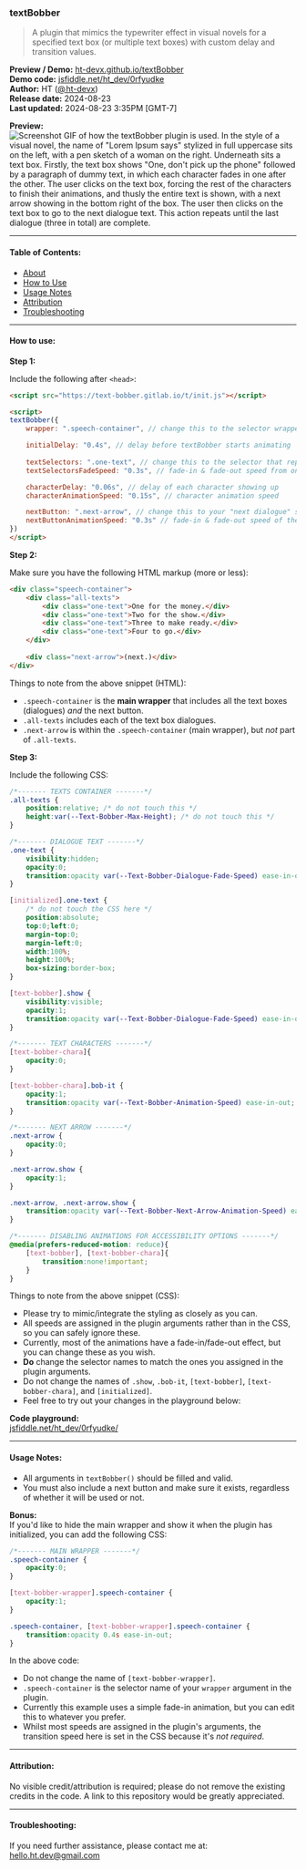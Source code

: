 ### textBobber

> A plugin that mimics the typewriter effect in visual novels for a specified text box (or multiple text boxes) with custom delay and transition values.

**Preview / Demo:** [ht-devx.github.io/textBobber](https://ht-devx.github.io/textBobber)\
**Demo code:** [jsfiddle.net/ht_dev/0rfyudke](https://jsfiddle.net/ht_dev/0rfyudke)\
**Author:** HT ([@ ht-devx](https://github.com/ht-devx))\
**Release date:** 2024-08-23\
**Last updated:** 2024-08-23 3:35PM [GMT-7]

**Preview:**  
![Screenshot GIF of how the textBobber plugin is used. In the style of a visual novel, the name of "Lorem Ipsum says" stylized in full uppercase sits on the left, with a pen sketch of a woman on the right. Underneath sits a text box. Firstly, the text box shows "One, don't pick up the phone" followed by a paragraph of dummy text, in which each character fades in one after the other. The user clicks on the text box, forcing the rest of the characters to finish their animations, and thusly the entire text is shown, with a next arrow showing in the bottom right of the box. The user then clicks on the text box to go to the next dialogue text. This action repeats until the last dialogue (three in total) are complete.](https://github.com/user-attachments/assets/19dac179-eadb-4cff-bd9a-f4db1e5ab00b)


---

#### Table of Contents:
* [About](#textbobber)
* [How to Use](#how-to-use)
* [Usage Notes](#usage-notes)
* [Attribution](#attribution)
* [Troubleshooting](#troubleshooting)

---

#### How to use:

**Step 1:**

Include the following after `<head>`:
```html
<script src="https://text-bobber.gitlab.io/t/init.js"></script>

<script>
textBobber({
    wrapper: ".speech-container", // change this to the selector wrapper ALL of your texts

    initialDelay: "0.4s", // delay before textBobber starts animating
    
    textSelectors: ".one-text", // change this to the selector that represents one text box
    textSelectorsFadeSpeed: "0.3s", // fade-in & fade-out speed from one text box to the next

    characterDelay: "0.06s", // delay of each character showing up
    characterAnimationSpeed: "0.15s", // character animation speed

    nextButton: ".next-arrow", // change this to your "next dialogue" selector
    nextButtonAnimationSpeed: "0.3s" // fade-in & fade-out speed of the next arrow appearing & disappearing
})
</script>
```

**Step 2:**

Make sure you have the following HTML markup (more or less):
```html
<div class="speech-container">
    <div class="all-texts">
        <div class="one-text">One for the money.</div>
        <div class="one-text">Two for the show.</div>
        <div class="one-text">Three to make ready.</div>
        <div class="one-text">Four to go.</div>
    </div>
    
    <div class="next-arrow">(next.)</div>
</div>
```

Things to note from the above snippet (HTML):
- `.speech-container` is the **main wrapper** that includes all the text boxes (dialogues) *and* the next button.
- `.all-texts` includes each of the text box dialogues.
- `.next-arrow` is within the `.speech-container` (main wrapper), but *not* part of `.all-texts`.

**Step 3:**

Include the following CSS:
```css
/*------- TEXTS CONTAINER -------*/
.all-texts {
    position:relative; /* do not touch this */
    height:var(--Text-Bobber-Max-Height); /* do not touch this */
}

/*------- DIALOGUE TEXT -------*/
.one-text {
    visibility:hidden;
    opacity:0;
    transition:opacity var(--Text-Bobber-Dialogue-Fade-Speed) ease-in-out, visibility 0s var(--Text-Bobber-Dialogue-Fade-Speed) ease-in-out;
}

[initialized].one-text {
	/* do not touch the CSS here */
    position:absolute;
    top:0;left:0;
    margin-top:0;
    margin-left:0;
    width:100%;
    height:100%;
    box-sizing:border-box;
}

[text-bobber].show {
    visibility:visible;
    opacity:1;
    transition:opacity var(--Text-Bobber-Dialogue-Fade-Speed) ease-in-out, visibility 0s 0s ease-in-out;
}

/*------- TEXT CHARACTERS -------*/
[text-bobber-chara]{
	opacity:0;
}

[text-bobber-chara].bob-it {
	opacity:1;
    transition:opacity var(--Text-Bobber-Animation-Speed) ease-in-out;
}

/*------- NEXT ARROW -------*/
.next-arrow {
    opacity:0;
}

.next-arrow.show {
    opacity:1;
}

.next-arrow, .next-arrow.show {
    transition:opacity var(--Text-Bobber-Next-Arrow-Animation-Speed) ease-in-out;
}

/*------- DISABLING ANIMATIONS FOR ACCESSIBILITY OPTIONS -------*/
@media(prefers-reduced-motion: reduce){
    [text-bobber], [text-bobber-chara]{
        transition:none!important;
    }
}
```

Things to note from the above snippet (CSS):
- Please try to mimic/integrate the styling as closely as you can.
- All speeds are assigned in the plugin arguments rather than in the CSS, so you can safely ignore these.
- Currently, most of the animations have a fade-in/fade-out effect, but you can change these as you wish.
- **Do** change the selector names to match the ones you assigned in the plugin arguments.
- Do not change the names of `.show`, `.bob-it`, `[text-bobber]`, `[text-bobber-chara]`, and `[initialized]`.
- Feel free to try out your changes in the playground below:

**Code playground:**  
[jsfiddle.net/ht_dev/0rfyudke/](https://jsfiddle.net/ht_dev/0rfyudke/)

---

#### Usage Notes:
- All arguments in `textBobber()` should be filled and valid.
- You must also include a next button and make sure it exists, regardless of whether it will be used or not.

**Bonus:**  
If you'd like to hide the main wrapper and show it when the plugin has initialized, you can add the following CSS:

```css
/*------- MAIN WRAPPER -------*/
.speech-container {
    opacity:0;
}

[text-bobber-wrapper].speech-container {
    opacity:1;
}

.speech-container, [text-bobber-wrapper].speech-container {
    transition:opacity 0.4s ease-in-out;
}
```

In the above code:
- Do not change the name of `[text-bobber-wrapper]`.
- `.speech-container` is the selector name of your `wrapper` argument in the plugin.
- Currently this example uses a simple fade-in animation, but you can edit this to whatever you prefer.
- Whilst most speeds are assigned in the plugin's arguments, the transition speed here is set in the CSS because it's *not required*.

---

#### Attribution:
No visible credit/attribution is required; please do not remove the existing credits in the code. A link to this repository would be greatly appreciated.

---

#### Troubleshooting:
If you need further assistance, please contact me at: [hello.ht.dev@gmail.com](mailto:hello.ht.dev@gmail.com)
